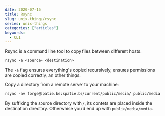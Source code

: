 ```yaml
---
date: 2020-07-15
title: Rsync
slug: unix-things/rsync
series: unix-things
categories: ["articles"]
keywords:
  - CLI
---
```


Rsync is a command line tool to copy files between different hosts.

<!--more-->

```txt
rsync -a <source> <destination>
```

The `-a` flag ensures everything's copied recursively, ensures permissions are copied correctly, an other things.

Copy a directory from a remote server to your machine:

```txt
rsync -av forge@spatie.be:spatie.be/current/public/media/ public/media
```

By suffixing the source directory with `/`, its contets are placed inside the destination directory. Otherwhise you'd end up with `public/media/media`.

